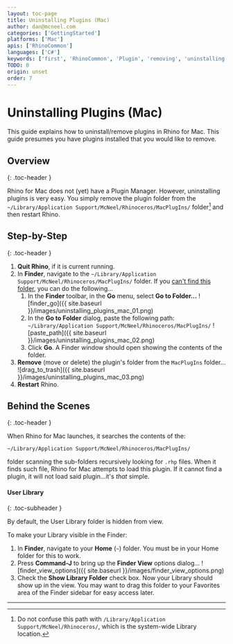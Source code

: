 ```yaml
---
layout: toc-page
title: Uninstalling Plugins (Mac)
author: dan@mcneel.com
categories: ['GettingStarted']
platforms: ['Mac']
apis: ['RhinoCommon']
languages: ['C#']
keywords: ['first', 'RhinoCommon', 'Plugin', 'removing', 'uninstalling']
TODO: 0
origin: unset
order: 7
---
```



# Uninstalling Plugins (Mac)

This guide explains how to uninstall/remove plugins in Rhino for Mac.  This guide presumes you have plugins installed that you would like to remove.


## Overview
{: .toc-header }

Rhino for Mac does not (yet) have a Plugin Manager.  However, uninstalling plugins is very easy.  You simply remove the plugin folder from the `~/Library/Application Support/McNeel/Rhinoceros/MacPlugIns/` folder[^1] and then restart Rhino.

## Step-by-Step
{: .toc-header }

1. **Quit Rhino**, if it is current running.
1. In **Finder**, navigate to the `~/Library/Application Support/McNeel/Rhinoceros/MacPlugIns/` folder.  If you [can't find this folder](#user-library), you can do the following...
   1. In the **Finder** toolbar, in the **Go** menu, select **Go to Folder...**
![finder_go]({{ site.baseurl }}/images/uninstalling_plugins_mac_01.png)
   1. In the **Go to Folder** dialog, paste the following path:
   `~/Library/Application Support/McNeel/Rhinoceros/MacPlugIns/`
![paste_path]({{ site.baseurl }}/images/uninstalling_plugins_mac_02.png)
   1. Click **Go**.  A Finder window should open showing the contents of the folder.
1. **Remove** (move or delete) the plugin's folder from the `MacPlugIns` folder...
![drag_to_trash]({{ site.baseurl }}/images/uninstalling_plugins_mac_03.png)
1. **Restart** Rhino.


## Behind the Scenes
{: .toc-header }

When Rhino for Mac launches, it searches the contents of the:

`~/Library/Application Support/McNeel/Rhinoceros/MacPlugIns/`

folder scanning the sub-folders recursively looking for `.rhp` files.  When it finds such file, Rhino for Mac attempts to load this plugin.  If it cannot find a plugin, it will not load said plugin...it's *that* simple.


#### User Library
{: .toc-subheader }

By default, the User Library folder is hidden from view.  

To make your Library visible in the Finder:

1. In **Finder**, navigate to your **Home** (`~`) folder.  You must be in your Home folder for this to work.
1. Press **Command-J** to bring up the **Finder View** options dialog...
![finder_view_options]({{ site.baseurl }}/images/finder_view_options.png)
1. Check the **Show Library Folder** check box.  Now your Library should show up in the view.  You may want to drag this folder to your Favorites area of the Finder sidebar for easy access later.

---

[^1]: Do not confuse this path with `/Library/Application Support/McNeel/Rhinoceros/`, which is the system-wide Library location.
